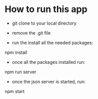 # How to run this app

- git clone to your local directory

- remove the .git file

- run the install all the needed packages:

npm install 

- once all the packages installed run:

npm run server

- once the json server is started, run:

npm start




